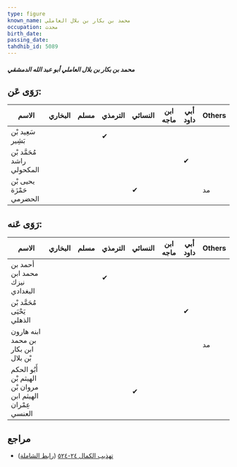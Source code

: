 ```yaml
---
type: figure
known_name: محمد بن بكار بن بلال العاملي
occupation: محدث
birth_date:
passing_date:
tahdhib_id: 5089
---
```

##### محمد بن بكار بن بلال العاملي أبو عبد الله الدمشقي

## رَوَى عَن:
| الاسم                      | البخاري | مسلم | الترمذي | النسائي | ابن ماجه | أبي داود | Others |
| -------------------------- | ------- | ---- | ------- | ------- | -------- | -------- | ------ |
| سَعِيد بْن بَشِير          |         |      | ✔       |         |          |          |        |
| مُحَمَّد بْن راشد المكحولي |         |      |         |         |          | ✔        |        |
| يحيى بْن حَمْزَة الحضرمي   |         |      |         | ✔       |          |          | مد     |
## رَوَى عَنه:
| الاسم                                                      | البخاري | مسلم | الترمذي | النسائي | ابن ماجه | أبي داود | Others |
| ---------------------------------------------------------- | ------- | ---- | ------- | ------- | -------- | -------- | ------ |
| أحمد بن محمد ابن نيزك البغدادي                             |         |      | ✔       |         |          |          |        |
| مُحَمَّد بْن يَحْيَى الذهلي                                |         |      |         |         |          | ✔        |        |
| ابنه هارون بن محمد ابن بكار بْن بلال                       |         |      |         |         |          |          | مد     |
| أَبُو الحكم الهيثم بْن مروان بْن الهيثم ابن عِمْران العنسي |         |      |         | ✔       |          |          |        |
## مراجع
- [تهذيب الكمال ٢٤-٥٢٤](obsidian://open?vault=Tahdhib-al-Kamal&file=Figures/٥٠٨٩-محمد%20بن%20بكار%20بن%20بلال%20العاملي%20أبو%20عبد%20الله%20الدمشقي) ([رابط الشاملة](https://shamela.ws/book/3722/13036))